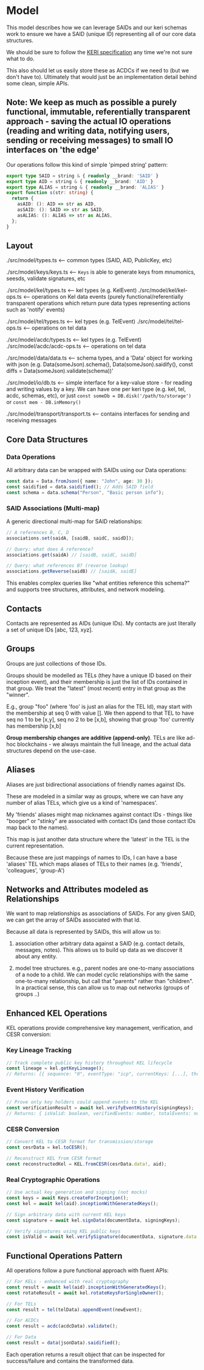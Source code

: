 # Model

This model describes how we can leverage SAIDs and our keri schemas work to ensure we have a SAID (unique ID) representing all of our core data structures.

We should be sure to follow the [KERI specification](./reference.md) any time we're not sure what to do.

This also should let us easily store these as ACDCs if we need to (but we don't have to). Ultimately that would just be an implementation detail behind some clean, simple APIs.


## Note: We keep as much as possible a purely functional, immutable, referentially transparent approach - saving the actual IO operations (reading and writing data, notifying users, sending or receiving messages) to small IO interfaces on 'the edge'

Our operations follow this kind of simple 'pimped string' pattern:

```ts
export type SAID = string & { readonly __brand: 'SAID' }
export type AID = string & { readonly __brand: 'AID' }
export type ALIAS = string & { readonly __brand: 'ALIAS' }
export function s(str: string) {
  return {
    asAID: (): AID => str as AID,
    asSAID: (): SAID => str as SAID,
    asALIAS: (): ALIAS => str as ALIAS,
  };
}
```

## Layout
 ./src/model/types.ts <-- common types (SAID, AID, PublicKey, etc)

 ./src/model/keys/keys.ts <-- `Keys` is able to generate keys from mnumonics, seesds, validate signatures, etc

 ./src/model/kel/types.ts <-- kel types (e.g. KelEvent)
 ./src/model/kel/kel-ops.ts <-- operations on Kel data events (purely functional/referentially transparent operations which return pure data types representing actions such as 'notify' events)
 
 ./src/model/tel/types.ts <-- kel types (e.g. TelEvent)
 ./src/model/tel/tel-ops.ts <-- operations on tel data

 ./src/model/acdc/types.ts <-- kel types (e.g. TelEvent)
 ./src/model/acdc/acdc-ops.ts <-- operations on tel data

 ./src/model/data/data.ts <-- schema types, and a 'Data' object for working with json (e.g. Data(someJson).schema(), Data(someJson).saidify(), const diffs = Data(someJson).validate(schema))'

 ./src/model/io/db.ts <-- simple interface for a key-value store - for reading and writing values by a key. We can have one per keri type (e.g. kel, tel, acdc, schemas, etc), or just `const someDb = DB.disk('/path/to/storage')` or `const mem - DB.inMemory()`

 ./src/model/transport/transport.ts <-- contains interfaces for sending and receiving messages

## Core Data Structures

### Data Operations
All arbitrary data can be wrapped with SAIDs using our Data operations:
```typescript
const data = Data.fromJson({ name: "John", age: 30 });
const saidified = data.saidified(); // Adds SAID field
const schema = data.schema("Person", "Basic person info");
```

### SAID Associations (Multi-map)
A generic directional multi-map for SAID relationships:
```typescript
// A references B, C, D
associations.set(saidA, [saidB, saidC, saidD]);

// Query: what does A reference?
associations.get(saidA) // [saidB, saidC, saidD]

// Query: what references B? (reverse lookup)
associations.getReverse(saidB) // [saidA, saidE]
```

This enables complex queries like "what entities reference this schema?" and supports tree structures, attributes, and network modeling.

## Contacts

Contacts are represented as AIDs (unique IDs). 
My contacts are just literally a set of unique IDs [abc, 123, xyz].

## Groups

Groups are just collections of those IDs. 

Groups should be modelled as TELs (they have a unique ID based on their inception event), and their membership is just the list of IDs contained in that group. We treat the "latest" (most recent) entry in that group as the "winner". 

E.g., group "foo" (where 'foo' is just an alias for the TEL Id), may start with the membership at seq 0 with value [].
We then append to that TEL to have seq no 1 to be [x,y], seq no 2 to be [x,b], showing that group 'foo' currently has membership [x,b]

**Group membership changes are additive (append-only)**. TELs are like ad-hoc blockchains - we always maintain the full lineage, and the actual data structures depend on the use-case.

## Aliases

Aliases are just bidirectional associations of friendly names against IDs.

These are modeled in a similar way as groups, where we can have any number of alias TELs, which give us a kind of 'namespaces'.

My 'friends' aliases might map nicknames against contact IDs - things like "booger" or "stinky" are associated with contact IDs (and those contact IDs map back to the names).

This map is just another data structure where the 'latest' in the TEL is the current representation.

Because these are just mappings of names to IDs, I can have a base 'aliases' TEL which maps aliases of TELs to their names (e.g. 'friends', 'colleagues', 'group-A')

## Networks and Attributes modeled as Relationships

We want to map relationships as associations of SAIDs. For any given SAID, we can get the array of SAIDs associated with that Id.

Because all data is represented by SAIDs, this will allow us to:

1. association other arbitrary data against a SAID (e.g. contact details, messages, notes). This allows us to build up data as we discover it about any entity.

2. model tree structures. e.g., parent nodes are one-to-many associations of a node to a child. We can model cyclic relationships with the same one-to-many relationship, but call that "parents" rather than "children". In a practical sense, this can allow us to map out networks (groups of groups ..)

## Enhanced KEL Operations

KEL operations provide comprehensive key management, verification, and CESR conversion:

### Key Lineage Tracking
```typescript
// Track complete public key history throughout KEL lifecycle
const lineage = kel.getKeyLineage();
// Returns: [{ sequence: "0", eventType: "icp", currentKeys: [...], threshold: "1" }, ...]
```

### Event History Verification
```typescript
// Prove only key holders could append events to the KEL
const verificationResult = await kel.verifyEventHistory(signingKeys);
// Returns: { isValid: boolean, verifiedEvents: number, totalEvents: number, errors: string[] }
```

### CESR Conversion
```typescript
// Convert KEL to CESR format for transmission/storage
const cesrData = kel.toCESR();

// Reconstruct KEL from CESR format
const reconstructedKel = KEL.fromCESR(cesrData.data!, aid);
```

### Real Cryptographic Operations
```typescript
// Use actual key generation and signing (not mocks)
const keys = await Keys.createForInception();
const kel = await kel(aid).inceptionWithGeneratedKeys();

// Sign arbitrary data with current KEL keys
const signature = await kel.signData(documentData, signingKeys);

// Verify signatures using KEL public keys
const isValid = await kel.verifySignature(documentData, signature.data!);
```

## Functional Operations Pattern

All operations follow a pure functional approach with fluent APIs:

```typescript
// For KELs - enhanced with real cryptography
const result = await kel(aid).inceptionWithGeneratedKeys();
const rotateResult = await kel.rotateKeysForSingleOwner();

// For TELs  
const result = tel(telData).appendEvent(newEvent);

// For ACDCs
const result = acdc(acdcData).validate();

// For Data
const result = data(jsonData).saidified();
```

Each operation returns a result object that can be inspected for success/failure and contains the transformed data.